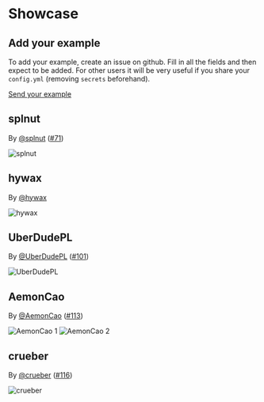 # Showcase

## Add your example

To add your example, create an issue on github. Fill in all the fields and then expect to be added.
For other users it will be very useful if you share your `config.yml` (removing `secrets` beforehand).

[Send your example](https://github.com/hywax/mafl/issues/new?assignees=&labels=showcase&projects=&template=showcase.yml&title=%5BSHOWCASE%5D+%3Ctitle%3E)

## splnut

By [@splnut](https://github.com/splnut) ([#71](https://github.com/hywax/mafl/issues/71))

![splnut](../../static/showcase/splnut.png)

## hywax

By [@hywax](https://github.com/hywax)

![hywax](../../static/showcase/hywax.png)

## UberDudePL

By [@UberDudePL](https://github.com/UberDudePL) ([#101](https://github.com/hywax/mafl/issues/101))

![UberDudePL](../../static/showcase/uberdudepl.png)

## AemonCao

By [@AemonCao](https://github.com/AemonCao) ([#113](https://github.com/hywax/mafl/issues/113))

![AemonCao 1](../../static/showcase/aemon-cao-1.png)
![AemonCao 2](../../static/showcase/aemon-cao-2.png)

## crueber

By [@crueber](https://github.com/crueber) ([#116](https://github.com/hywax/mafl/issues/116))

![crueber](../../static/showcase/crueber.png)
